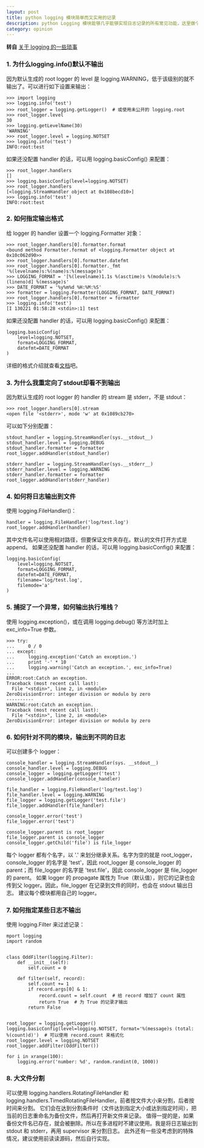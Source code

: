 ```yaml
---
layout: post
title: python logging 模块简单而又实用的记录
description: python Logging 模块能够几乎能够实现日志记录的所有常见功能，这里做个记录
category: opinion
---
```


 **转自** [关于 logging 的一些琐事](http://www.keakon.net/2013/02/21/%E5%85%B3%E4%BA%8Elogging%E7%9A%84%E4%B8%80%E4%BA%9B%E7%90%90%E4%BA%8B)
 
<!-- more -->

### 1. 为什么logging.info()默认不输出

因为默认生成的 root logger 的 level 是 logging.WARNING，低于该级别的就不输出了。可以进行如下设置来输出：

```
>>> import logging
>>> logging.info('test')
>>> root_logger = logging.getLogger()  # 或使用未公开的 logging.root
>>> root_logger.level
30
>>> logging.getLevelName(30)
'WARNING'
>>> root_logger.level = logging.NOTSET
>>> logging.info('test')
INFO:root:test
```

如果还没配置 handler 的话，可以用 logging.basicConfig() 来配置：

```
>>> root_logger.handlers
[]
>>> logging.basicConfig(level=logging.NOTSET)
>>> root_logger.handlers
[<logging.StreamHandler object at 0x108becd10>]
>>> logging.info('test')
INFO:root:test
```

### 2. 如何指定输出格式

给 logger 的 handler 设置一个 logging.Formatter 对象：

```
>>> root_logger.handlers[0].formatter.format
<bound method Formatter.format of <logging.Formatter object at 0x10c062d90>>
>>> root_logger.handlers[0].formatter.datefmt
>>> root_logger.handlers[0].formatter._fmt
'%(levelname)s:%(name)s:%(message)s'
>>> LOGGING_FORMAT = '[%(levelname)1.1s %(asctime)s %(module)s:%(lineno)d] %(message)s'
>>> DATE_FORMAT = '%y%m%d %H:%M:%S'
>>> formatter = logging.Formatter(LOGGING_FORMAT, DATE_FORMAT)
>>> root_logger.handlers[0].formatter = formatter
>>> logging.info('test')
[I 130221 01:58:28 <stdin>:1] test
```

如果还没配置 handler 的话，可以用 logging.basicConfig() 来配置：

```
logging.basicConfig(
    level=logging.NOTSET,
    format=LOGGING_FORMAT,
    datefmt=DATE_FORMAT
)
```

详细的格式介绍就查看[文档](http://docs.python.org/2/library/logging.html#logrecord-attributes)吧。

### 3. 为什么我重定向了stdout却看不到输出

因为默认生成的 root logger 的 handler 的 stream 是 stderr，不是 stdout：

```
>>> root_logger.handlers[0].stream
<open file '<stderr>', mode 'w' at 0x1089cb270>
```

可以如下分别配置：

```
stdout_handler = logging.StreamHandler(sys.__stdout__)
stdout_handler.level = logging.DEBUG
stdout_handler.formatter = formatter
root_logger.addHandler(stdout_handler)

stderr_handler = logging.StreamHandler(sys.__stderr__)
stderr_handler.level = logging.WARNING
stderr_handler.formatter = formatter
root_logger.addHandler(stderr_handler)
```

### 4. 如何将日志输出到文件

使用 logging.FileHandler()：

```
handler = logging.FileHandler('log/test.log')
root_logger.addHandler(handler)
```

其中文件名可以使用相对路径，但要保证文件夹存在。默认的文件打开方式是 append。
如果还没配置 handler 的话，可以用 logging.basicConfig() 来配置：

```
logging.basicConfig(
    level=logging.NOTSET,
    format=LOGGING_FORMAT,
    datefmt=DATE_FORMAT,
    filename='log/test.log',
    filemode='a'
)
```

### 5. 捕捉了一个异常，如何输出执行堆栈？

使用 logging.exception()，或在调用 logging.debug() 等方法时加上 exc_info=True 参数。

```
>>> try:
...     0 / 0
... except:
...     logging.exception('Catch an exception.')
...     print '-' * 10
...     logging.warning('Catch an exception.', exc_info=True)
... 
ERROR:root:Catch an exception.
Traceback (most recent call last):
  File "<stdin>", line 2, in <module>
ZeroDivisionError: integer division or modulo by zero
----------
WARNING:root:Catch an exception.
Traceback (most recent call last):
  File "<stdin>", line 2, in <module>
ZeroDivisionError: integer division or modulo by zero
```

### 6. 如何针对不同的模块，输出到不同的日志

可以创建多个 logger：

```
console_handler = logging.StreamHandler(sys. __stdout__)
console_handler.level = logging.DEBUG
console_logger = logging.getLogger('test')
console_logger.addHandler(console_handler)

file_handler = logging.FileHandler('log/test.log')
file_handler.level = logging.WARNING
file_logger = logging.getLogger('test.file')
file_logger.addHandler(file_handler)

console_logger.error('test')
file_logger.error('test')

console_logger.parent is root_logger
file_logger.parent is console_logger
console_logger.getChild('file') is file_logger
```

每个 logger 都有个名字，以 '.' 来划分继承关系。名字为空的就是 root_logger，console_logger 的名字是 'test'，因此 root_logger 是 console_logger 的 parent；而 file_logger 的名字是 'test.file'，因此 console_logger 是 file_logger 的 parent。
如果 logger 的 propagate 属性为 True（默认值），则它的记录也会传到父 logger。因此，file_logger 在记录到文件的同时，也会在 stdout 输出日志。
建议每个模块都用自己的 logger。

### 7. 如何指定某些日志不输出

使用 logging.Filter 来过滤记录：

```
mport logging
import random


class OddFilter(logging.Filter):
    def __init__(self):
        self.count = 0

    def filter(self, record):
        self.count += 1
        if record.args[0] & 1:
            record.count = self.count  # 给 record 增加了 count 属性
            return True  # 为 True 的记录才输出
        return False


root_logger = logging.getLogger()
logging.basicConfig(level=logging.NOTSET, format='%(message)s (total: %(count)d)')  # 可以使用 record.count 来格式化
root_logger.level = logging.NOTSET
root_logger.addFilter(OddFilter())

for i in xrange(100):
    logging.error('number: %d', random.randint(0, 1000))
```

### 8. 大文件分割

可以使用 logging.handlers.RotatingFileHandler 和 logging.handlers.TimedRotatingFileHandler。前者按文件大小来分割，后者按时间来分割。
它们会在达到分割条件时（文件达到指定大小或达到指定时间），把当前的日志重命名为备份文件，然后再打开新文件来记录。
值得一提的是，如果备份文件名已存在，就会被删除。所以在多进程时不建议使用。我是将日志输出到 stdout 和 stderr，再用 supervisor 来分割日志。
此外还有一些没考虑到的特殊情况，建议使用前读读源码，然后自行实现。
